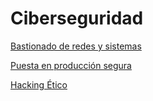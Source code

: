 # Ciberseguridad
[Bastionado de redes y sistemas](https://danielsago.github.io/BRS)

[Puesta en producción segura](https://danielsago.github.io/PPS)

[Hacking Ético](https://danielsago.github.io/HE/)